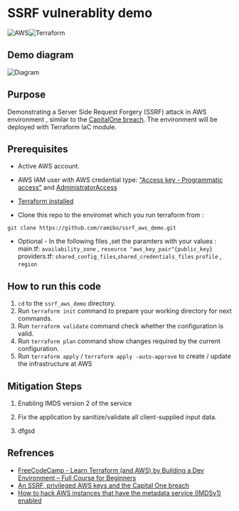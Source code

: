 # SSRF vulnerablity demo
![AWS](https://img.shields.io/badge/AWS-%23FF9900.svg?style=for-the-badge&logo=amazon-aws&logoColor=white)![Terraform](https://img.shields.io/badge/terraform-%235835CC.svg?style=for-the-badge&logo=terraform&logoColor=white)

## Demo diagram 
![Diagram]()

## Purpose
Demonstrating a Server Side Request Forgery (SSRF) attack in AWS environment , similar to the [CapitalOne breach](https://www.capitalone.com/digital/facts2019/).
The environment will be deployed with Terraform IaC module.



## Prerequisites
* Active AWS account.
* AWS IAM user with AWS credential type: ["Access key - Programmatic access"](https://docs.aws.amazon.com/IAM/latest/UserGuide/id_credentials_access-keys.html) and [AdministratorAccess](https://docs.aws.amazon.com/IAM/latest/UserGuide/access_policies_managed-vs-inline.html)

*  [Terraform installed](https://learn.hashicorp.com/tutorials/terraform/install-cli)
* Clone this repo to the enviromet which you run terraform from :
```ShellSession
git clone https://github.com/ramibo/ssrf_aws_demo.git 
```

* Optional - In the following files ,set the paramters with your values : 
main.tf: `availability_zone` , `resource "aws_key_pair"{public_key}`
providers.tf: `shared_config_files`,`shared_credentials_files` `profile` , `region`



## How to run this code

1. `cd` to the  `ssrf_aws_demo` directory.
2. Run `terraform init` command to prepare your working directory for next commands.
3. Run `terraform validate` command check whether the configuration is valid.
4. Run `terraform plan` command show changes required by the current configuration.
5. Run `terraform apply` / `terraform apply -auto-approve` to create / update the infrastructure at AWS

## Mitigation Steps

1. Enabling IMDS version 2 of the service

2. Fix the application by sanitize/validate all client-supplied input data.

3. dfgsd

## Refrences
* [FreeCodeCamp - Learn Terraform (and AWS) by Building a Dev Environment – Full Course for Beginners](https://www.youtube.com/watch?v=iRaai1IBlB0)
* [An SSRF, privileged AWS keys and the Capital One breach](https://blog.appsecco.com/an-ssrf-privileged-aws-keys-and-the-capital-one-breach-4c3c2cded3af)
* [How to hack AWS instances that have the metadata service (IMDSv1) enabled](https://alexanderhose.com/how-to-hack-aws-instances-with-the-metadata-service-enabled/)